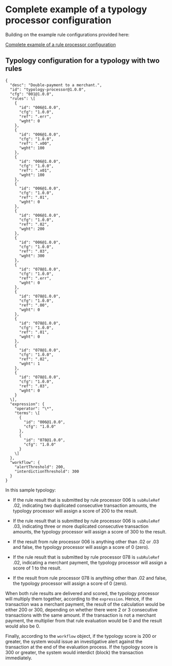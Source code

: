 # Complete example of a typology processor configuration

Building on the example rule configurations provided here:

[Complete example of a rule processor configuration](/product/complete-example-of-a-rule-processor-configuration.md)

## Typology configuration for a typology with two rules

```
{
  "desc": "Double-payment to a merchant.",
  "id": "typology-processor@1.0.0",
  "cfg": "001@1.0.0",
  "rules": \[
    {
      "id": "006@1.0.0",
      "cfg": "1.0.0",
      "ref": ".err",
      "wght": 0
    },
    {
      "id": "006@1.0.0",
      "cfg": "1.0.0",
      "ref": ".x00",
      "wght": 100
    },
    {
      "id": "006@1.0.0",
      "cfg": "1.0.0",
      "ref": ".x01",
      "wght": 100
    },
    {
      "id": "006@1.0.0",
      "cfg": "1.0.0",
      "ref": ".01",
      "wght": 0
    },
    {
      "id": "006@1.0.0",
      "cfg": "1.0.0",
      "ref": ".02",
      "wght": 200
    },
    {
      "id": "006@1.0.0",
      "cfg": "1.0.0",
      "ref": ".03",
      "wght": 300
    },
    {
      "id": "078@1.0.0",
      "cfg": "1.0.0",
      "ref": ".err",
      "wght": 0
    },
    {
      "id": "078@1.0.0",
      "cfg": "1.0.0",
      "ref": ".00",
      "wght": 0
    },
    {
      "id": "078@1.0.0",
      "cfg": "1.0.0",
      "ref": ".01",
      "wght": 0
    },
    {
      "id": "078@1.0.0",
      "cfg": "1.0.0",
      "ref": ".02",
      "wght": 1
    },
    {
      "id": "078@1.0.0",
      "cfg": "1.0.0",
      "ref": ".03",
      "wght": 0
    }
  \],
  "expression": {
    "operator": "\*",
    "terms": \[
      {
        "id": "006@1.0.0",
        "cfg": "1.0.0"
      },
      {
        "id": "078@1.0.0",
        "cfg": "1.0.0"
      }
    \]
  },
  "workflow": {
    "alertThreshold": 200,
    "interdictionThreshold": 300
  }
}
```

In this sample typology:

*   If the rule result that is submitted by rule processor 006 is `subRuleRef` .02, indicating two duplicated consecutive transaction amounts, the typology processor will assign a score of 200 to the result.
    
*   If the rule result that is submitted by rule processor 006 is `subRuleRef` .03, indicating three or more duplicated consecutive transaction amounts, the typology processor will assign a score of 300 to the result.
    
*   If the result from rule processor 006 is anything other than .02 or .03 and false, the typology processor will assign a score of 0 (zero).
    
*   If the rule result that is submitted by rule processor 078 is `subRuleRef` .02, indicating a merchant payment, the typology processor will assign a score of 1 to the result.
    
*   If the result from rule processor 078 is anything other than .02 and false, the typology processor will assign a score of 0 (zero).
    

When both rule results are delivered and scored, the typology processor will multiply them together, according to the `expression`. Hence, if the transaction was a merchant payment, the result of the calculation would be either 200 or 300, depending on whether there were 2 or 3 consecutive transactions with the same amount. If the transaction is not a merchant payment, the multiplier from that rule evaluation would be 0 and the result would also be 0.

Finally, according to the `workflow` object, if the typology score is 200 or greater, the system would issue an investigative alert against the transaction at the end of the evaluation process. If the typology score is 300 or greater, the system would interdict (block) the transaction immediately.